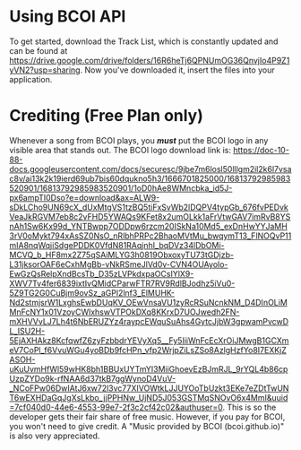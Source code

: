 # Using BCOI API
To get started, download the Track List, which is constantly updated and can be found at https://drive.google.com/drive/folders/16R6heTj6QPNUmOG36QnvjIo4P9Z1yVN2?usp=sharing. Now you've downloaded it, insert the files into your application.

# Crediting (Free Plan only)
Whenever a song from BCOI plays, you ***must*** put the BCOI logo in any visible area that stands out. The BCOI logo download link is: https://doc-10-88-docs.googleusercontent.com/docs/securesc/9jbe7m6losl50lllgm2il2k6l7vsac8v/ai13k2k19ierd69ub7bis60dqukno5h3/1666701825000/16813792985983520901/16813792985983520901/1oD0hAe8WMncbka_id5J-px6ampTI0Dso?e=download&ax=ALW9-sDkLCho9UN69cX_dUxMtgVS1tzBQ5tiFxSvWb2lDQPV4typGb_676fvPEDvkVeaJkRGVM7eb8c2vFHD5YWAQs9KFet8x2umOLkk1aFrVtwGAV7imRvB8YSnAh1Sw6Kx99d_YNTBwpp7ODDpw6rzcm20ISkNa10Md5_exDnHwYYJaMH3rV0oMykt794xAsSZ0NsO_nRlbhPRPc2BhaoMVtMu_bwqymT13_FlNOQvP11mIA8nqWqjiSdgePDDK0VfdN81RAqjnhI_bqDVz34lDbOMi-MCVQ_b_HF8mx2Z75qSAiMLYG3h0819ObxoxyTU73tGDjzb-L31jksorOAF6eCxhMgBb-vNkRSmeJlVd0v-CVN4OUAyolo-EwGzQsRelpXndBcsTb_D35zLVPkdxpaOCsIYlX9-XWV7Tv4fer6839ixtIvQMidCParwFTR7RV9RdlBJodhz5iVu0-5Z9TG2G0CuBjm9ovSz_aGPl2lnf3_ElMUHK-Nd2stmjsrW1LxghsEwbDUqKV_OEwVnsaVU1zyRcRSuNcnkNM_D4DInOLiMMnFcNY1x01VzoyCWlxhswVTPOkDXq8KKrxD7UOJwedh2FN-mXHVVvLJ7Lh4t6NbERUZYz4raypcEWquSuAhs4GytcJjbW3gpwamPvcwDL_ISU2H-5EjAXHAkz8KcfqwfZ6zyFzbbdrYEVyXq5__Fy5IiiWnFcEcXrOiJMwgB1GCXmeV7CoPl_f6VvuWGu4yoBDb9fcHPn_vfp2WrjpZiLsZSo8AzlgHzfYo8I7EXKjZASOH-uKuUvmHfWl59wHK8bh1BBUxUYTmYI3MiiGhoevEzBJmRJL_9rYQL4b86cpUzpZYDo9k-rfNAA6d37tkB7ggWynoD4VuV-_NCoFPw06DwIAtJ6xw72l3vc77XIVOWtkLJJUYOoTbUzkt3EKe7eZDtTwUNT6wEXHDaGqJgXsLkbo_jjPPHNw_UjND5J053GSTMqSNOvO6x4MmI&uuid=7cf040d0-44e6-4553-99e7-2f3c2cf42c02&authuser=0. This is so the developer gets their fair share of free music. However, if you pay for BCOI, you won't need to give credit. A "Music provided by BCOI (bcoi.github.io)" is also very appreciated.
